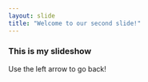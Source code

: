 ```yaml
---
layout: slide
title: "Welcome to our second slide!"
---
```

### This is my slideshow
Use the left arrow to go back!
